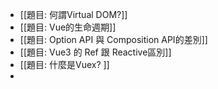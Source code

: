 - [[題目: 何謂Virtual DOM?]]
- [[題目: Vue的生命週期]]
- [[題目: Option API 與 Composition API的差別]]
- [[題目: Vue3 的 Ref 跟 Reactive區別]]
- [[題目: 什麼是Vuex? ]]
-
